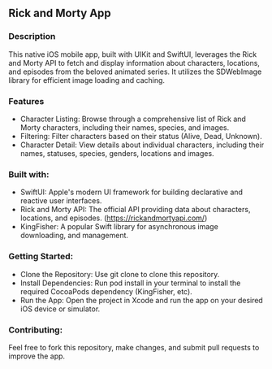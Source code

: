  ## Rick and Morty App
 
 ### Description

This native iOS mobile app, built with UIKit and SwiftUI, leverages the Rick and Morty API to fetch and display information about characters, locations, and episodes from the beloved animated series. 
It utilizes the SDWebImage library for efficient image loading and caching.

### Features
- Character Listing: Browse through a comprehensive list of Rick and Morty characters, including their names, species, and images.
- Filtering: Filter characters based on their status (Alive, Dead, Unknown).
- Character Detail: View details about individual characters, including their names, statuses, species, genders, locations and images.


### Built with:

- SwiftUI: Apple's modern UI framework for building declarative and reactive user interfaces.
- Rick and Morty API: The official API providing data about characters, locations, and episodes. (https://rickandmortyapi.com/)
- KingFisher: A popular Swift library for asynchronous image downloading, and management. 

### Getting Started:

- Clone the Repository: Use git clone to clone this repository.
- Install Dependencies: Run pod install in your terminal to install the required CocoaPods dependency (KingFisher, etc).
- Run the App: Open the project in Xcode and run the app on your desired iOS device or simulator.


### Contributing:
Feel free to fork this repository, make changes, and submit pull requests to improve the app. 


  
